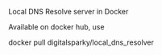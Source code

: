 Local DNS Resolve server in Docker

Available on docker hub, use

docker pull digitalsparky/local_dns_resolver

